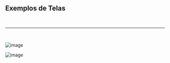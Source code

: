 

<h2>Exemplos de Telas</h2>
<br>
<hr>

<br>


![image](https://github.com/DeniseFer/Divina-Receita/assets/124710256/577892a9-e7ca-497b-b7fb-f984723b8f89)




![image](https://github.com/DeniseFer/Divina-Receita/assets/124710256/210867d2-e734-42cc-9c0e-0bf115150e89)

